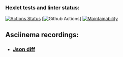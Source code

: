 ### Hexlet tests and linter status:
[![Actions Status](https://github.com/topmatedesu/php-project-48/actions/workflows/hexlet-check.yml/badge.svg)](https://github.com/topmatedesu/php-project-48/actions)
[![Github Actions](https://github.com/topmatedesu/php-project-48/actions/workflows/github-check.yml/badge.svg)]
[![Maintainability](https://api.codeclimate.com/v1/badges/3a9035d62769af702e9f/maintainability)](https://codeclimate.com/github/topmatedesu/php-project-48/maintainability)

## Asciinema recordings:
* ### [Json diff](https://asciinema.org/a/3Sc6b0WzmzV0kCM4QnkvgTLlF)